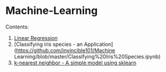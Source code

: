 # Machine-Learning

Contents:

1. [Linear Regression](https://github.com/invincible101/Machine-Learning/blob/master/Linear%20Regression.ipynb)
2. [Classifying iris species - an Application](https://github.com/invincible101/Machine Learning/blob/master/Classifying%20Iris%20Species.ipynb)
3. [k-nearest neighbor - A simple model using sklearn](https://github.com/invincible101/Machine-Learning/blob/master/k_nearest_neighbour.ipynb)
